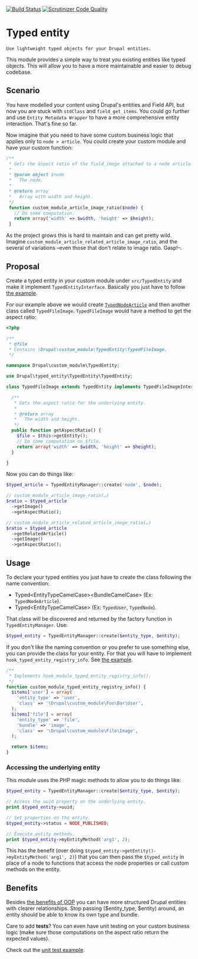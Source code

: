 [![Build Status](https://travis-ci.org/mateu-aguilo-bosch/typed_entity.svg)](https://travis-ci.org/mateu-aguilo-bosch/typed_entity) [![Scrutinizer Code Quality](https://scrutinizer-ci.com/g/mateu-aguilo-bosch/typed_entity/badges/quality-score.png?b=7.x-1.x)](https://scrutinizer-ci.com/g/mateu-aguilo-bosch/typed_entity/?branch=7.x-1.x)

# Typed entity

```
Use lightweight typed objects for your Drupal entities.
```

This module provides a simple way to treat you existing entities like typed
objects. This will allow you to have a more maintainable and easier to debug
codebase.

## Scenario

You have modelled your content using Drupal's entities and Field API, but now
you are stuck with `stdClass` and `field_get_items`. You could go further and
use `Entity Metadata Wrapper` to have a more comprehensive entity interaction.
That's fine so far.

Now imagine that you need to have some custom business logic that applies only
to `node > article`. You could create your custom module and have your custom
function:

```php
/**
 * Gets the aspect ratio of the field_image attached to a node article.
 * 
 * @param object $node
 *   The node.
 *
 * @return array
 *   Array with width and height.
 */
 function custom_module_article_image_ratio($node) {
   // Do some computation.
   return array('width' => $width, 'height' => $height);
 }
```

As the project grows this is hard to maintain and can get pretty wild. Imagine
`custom_module_article_related_article_image_ratio`, and the several of
variations –even those that don't relate to image ratio. Gasp!–.

## Proposal

Create a typed entity in your custom module under `src/TypedEntity` and make it implement `TypedEntityInterface`. Basically you just have to follow [the example](modules/typed_entity_example/src/TypedEntity/TypedNode.php).

For our example above we would create [`TypedNodeArticle`](modules/typed_entity_example/src/TypedEntity/Node/Article.php) and then another class called `TypedFileImage`. `TypedFileImage` would have a method to get the aspect ratio:

```php
<?php

/**
 * @file
 * Contains \Drupal\custom_module\TypedEntity\TypedFileImage.
 */

namespace Drupal\custom_module\TypedEntity;

use Drupal\typed_entity\TypedEntity\TypedEntity;

class TypedFileImage extends TypedEntity implements TypedFileImageInterface {

  /**
   * Gets the aspect ratio for the underlying entity.
   *
   * @return array
   *   The width and height.
   */
  public function getAspectRatio() {
    $file = $this->getEntity();
    // Do some computation on $file.
    return array('width' => $width, 'height' => $height);
  }

}
```

Now you can do things like:

```php
$typed_article = TypedEntityManager::create('node', $node);

// custom_module_article_image_ratio(…)
$ratio = $typed_article
  ->getImage()
  ->getAspectRatio();

// custom_module_article_related_article_image_ratio(…)
$ratio = $typed_article
  ->getRelatedArticle()
  ->getImage()
  ->getAspectRatio();
```

## Usage
To declare your typed entities you just have to create the class following the name convention:

  - Typed\<EntityTypeCamelCase\>\<BundleCamelCase\> (Ex: `TypedNodeArticle`).
  - Typed\<EntityTypeCamelCase\> (Ex: `TypedUser`, `TypedNode`).

That class will be discovered and returned by the factory function in
`TypedEntityManager`. Use:

```php
$typed_entity = TypedEntityManager::create($entity_type, $entity);
```

If you don't like the naming convention or you prefer to use something else, you can provide the class for your entity. For that you will have to implement `hook_typed_entity_registry_info`. See [the example](modules/typed_entity_example/typed_entity_example.module).

```php
/**
 * Implements hook_module_typed_entity_registry_info().
 */
function custom_module_typed_entity_registry_info() {
  $items['user'] = array(
    'entity_type' => 'user',
    'class' => '\Drupal\custom_module\Foo\Bar\User',
  );
  $items['file'] = array(
    'entity_type' => 'file',
    'bundle' => 'image',
    'class' => '\Drupal\custom_module\File\Image',
  );

  return $items;
}
```

### Accessing the underlying entity
This module uses the PHP magic methods to allow you to do things like:

```php
$typed_entity = TypedEntityManager::create($entity_type, $entity);

// Access the uuid property on the underlying entity.
print $typed_entity->uuid;

// Set properties on the entity.
$typed_entity->status = NODE_PUBLISHED;

// Execute entity methods.
print $typed_entity->myEntityMethod('arg1', 2);
```

This has the benefit (over doing `$typed_entity->getEntity()->myEntityMethod('arg1', 2)`)
that you can then pass the `$typed_entity` in place of a node to functions that
access the node properties or call custom methods on the entity.

## Benefits
Besides [the benefits of OOP](https://duckduckgo.com/?q=object+oriented+programming+benefits)
you can have more structured Drupal entities with clearer relationships. Stop
passing ($entity_type, $entity) around, an entity should be able to know its own
type and bundle.

Care to add **tests**? You can even have unit testing on your custom business logic
(make sure those computations on the aspect ratio return the expected values).

Check out the [unit test example](modules/typed_entity_example/lib/Drupal/typed_entity_example/Tests/TypedEntityExampleUnitTestCase.php).

